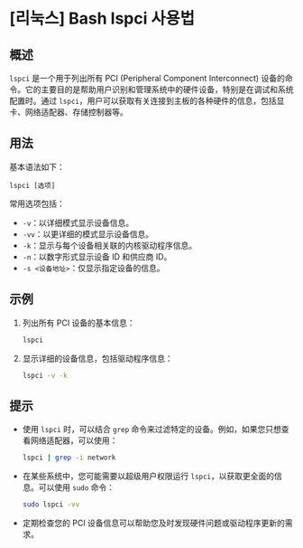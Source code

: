 # [리눅스] Bash lspci 사용법

## 概述
`lspci` 是一个用于列出所有 PCI (Peripheral Component Interconnect) 设备的命令。它的主要目的是帮助用户识别和管理系统中的硬件设备，特别是在调试和系统配置时。通过 `lspci`，用户可以获取有关连接到主板的各种硬件的信息，包括显卡、网络适配器、存储控制器等。

## 用法
基本语法如下：
```
lspci [选项]
```
常用选项包括：
- `-v`：以详细模式显示设备信息。
- `-vv`：以更详细的模式显示设备信息。
- `-k`：显示与每个设备相关联的内核驱动程序信息。
- `-n`：以数字形式显示设备 ID 和供应商 ID。
- `-s <设备地址>`：仅显示指定设备的信息。

## 示例
1. 列出所有 PCI 设备的基本信息：
   ```bash
   lspci
   ```

2. 显示详细的设备信息，包括驱动程序信息：
   ```bash
   lspci -v -k
   ```

## 提示
- 使用 `lspci` 时，可以结合 `grep` 命令来过滤特定的设备。例如，如果您只想查看网络适配器，可以使用：
  ```bash
  lspci | grep -i network
  ```
- 在某些系统中，您可能需要以超级用户权限运行 `lspci`，以获取更全面的信息。可以使用 `sudo` 命令：
  ```bash
  sudo lspci -vv
  ```
- 定期检查您的 PCI 设备信息可以帮助您及时发现硬件问题或驱动程序更新的需求。